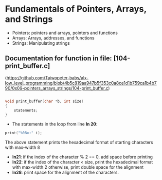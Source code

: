 # Fundamentals of Pointers, Arrays, and Strings

- Pointers: pointers and arrays, pointers and functions
- Arrays: Arrays, addresses, and functions
- Strings: Manipulating strings

## Documentation for function in file: [__104-print_buffer.c__]

(https://github.com/Taiwopeter-babs/alx-low_level_programming/blob/4b5c819aa947b5f353c0a8ce1d1b759ca1b4b790/0x06-pointers_arrays_strings/104-print_buffer.c)

```c

void print_buffer(char *b, int size)
{
	statements;
}

```

- The statements in the loop  from line __ln 20__:
```c     	
print("%08x:" i);   

```
The above statement prints the hexadecimal format of starting characters with max-width 8		    		       
- __ln21__: if the index of the character % 2 == 0, add space before printing
- __ln22__: if the index of the character < size, print the hexadecimal format with max-width 2
otherwise, print double space for the alignment 
- __ln28__: print space for the alignment of the characters.
